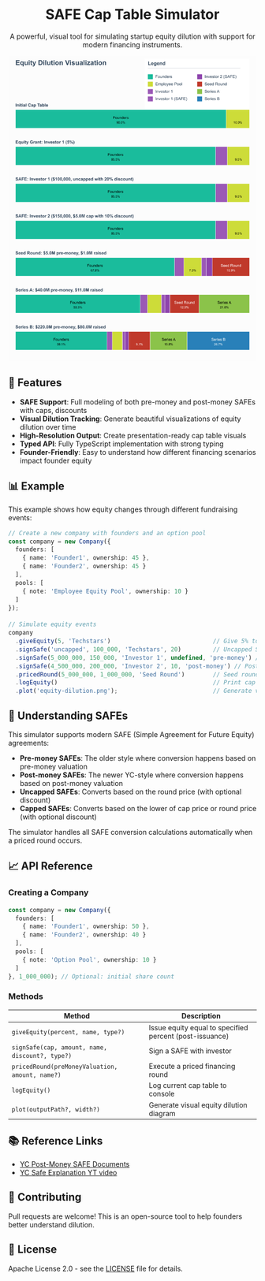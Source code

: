 <div align="center">
  <h1>SAFE Cap Table Simulator</h1>
  <p>A powerful, visual tool for simulating startup equity dilution with support for modern financing instruments.</p>
  <img src="./example1.png" alt="Equity Dilution Visualization" width="500">
</div>

## 🚀 Features

- **SAFE Support**: Full modeling of both pre-money and post-money SAFEs with caps, discounts
- **Visual Dilution Tracking**: Generate beautiful visualizations of equity dilution over time
- **High-Resolution Output**: Create presentation-ready cap table visuals
- **Typed API**: Fully TypeScript implementation with strong typing
- **Founder-Friendly**: Easy to understand how different financing scenarios impact founder equity

## 📊 Example

This example shows how equity changes through different fundraising events:

```typescript
// Create a new company with founders and an option pool
const company = new Company({
  founders: [
    { name: 'Founder1', ownership: 45 }, 
    { name: 'Founder2', ownership: 45 }
  ],
  pools: [
    { note: 'Employee Equity Pool', ownership: 10 }
  ]
});

// Simulate equity events
company
  .giveEquity(5, 'Techstars')                             // Give 5% to accelerator
  .signSafe('uncapped', 100_000, 'Techstars', 20)         // Uncapped SAFE with 20% discount
  .signSafe(5_000_000, 150_000, 'Investor 1', undefined, 'pre-money') // Pre-money SAFE with $5M cap
  .signSafe(4_500_000, 200_000, 'Investor 2', 10, 'post-money') // Post-money SAFE with $4.5M cap and 10% discount
  .pricedRound(5_000_000, 1_000_000, 'Seed Round')        // Seed round at $5M pre-money valuation
  .logEquity()                                            // Print cap table to console
  .plot('equity-dilution.png');                           // Generate visualization
```

## 🧮 Understanding SAFEs

This simulator supports modern SAFE (Simple Agreement for Future Equity) agreements:

- **Pre-money SAFEs**: The older style where conversion happens based on pre-money valuation
- **Post-money SAFEs**: The newer YC-style where conversion happens based on post-money valuation
- **Uncapped SAFEs**: Converts based on the round price (with optional discount)
- **Capped SAFEs**: Converts based on the lower of cap price or round price (with optional discount)

The simulator handles all SAFE conversion calculations automatically when a priced round occurs.

## 📈 API Reference

### Creating a Company

```typescript
const company = new Company({
  founders: [
    { name: 'Founder1', ownership: 50 },
    { name: 'Founder2', ownership: 40 }
  ],
  pools: [
    { note: 'Option Pool', ownership: 10 }
  ]
}, 1_000_000); // Optional: initial share count
```

### Methods

| Method | Description |
|--------|-------------|
| `giveEquity(percent, name, type?)` | Issue equity equal to specified percent (post-issuance) |
| `signSafe(cap, amount, name, discount?, type?)` | Sign a SAFE with investor |
| `pricedRound(preMoneyValuation, amount, name?)` | Execute a priced financing round |
| `logEquity()` | Log current cap table to console |
| `plot(outputPath?, width?)` | Generate visual equity dilution diagram |

## 📚 Reference Links

- [YC Post-Money SAFE Documents](https://www.ycombinator.com/documents/)
- [YC Safe Explanation YT video](https://youtu.be/Dk6JNTDec9I?si=c4j0K4cdOGLXmAnr)

## 🤝 Contributing

Pull requests are welcome! This is an open-source tool to help founders better understand dilution.

## 📝 License

Apache License 2.0 - see the [LICENSE](./LICENSE) file for details.